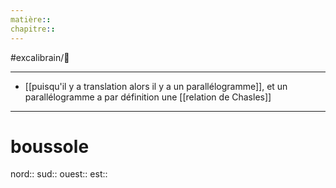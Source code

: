 ```yaml
---
matière:: 
chapitre:: 
---
```

#excalibrain/🚧 

---
- [[puisqu'il y a translation alors il y a un parallélogramme]], et un parallélogramme a par définition une [[relation de Chasles]]

---
# boussole
nord:: 
sud:: 
ouest:: 
est:: 